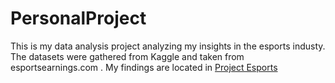# PersonalProject

This is my data analysis project analyzing my insights in the esports industy. The datasets were gathered from Kaggle and taken from esportsearnings.com .
My findings are located in
[Project Esports](https://github.com/Dia-cpu/PersonalProject/blob/0d724b7f23ba13197d393f128d2be8c061fe1a86/Project%20Esports.ipynb)
